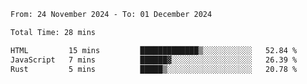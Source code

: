 <!--START_SECTION:waka-->

```txt
From: 24 November 2024 - To: 01 December 2024

Total Time: 28 mins

HTML         15 mins         █████████████▒░░░░░░░░░░░   52.84 %
JavaScript   7 mins          ██████▓░░░░░░░░░░░░░░░░░░   26.39 %
Rust         5 mins          █████▒░░░░░░░░░░░░░░░░░░░   20.78 %
```

<!--END_SECTION:waka-->
